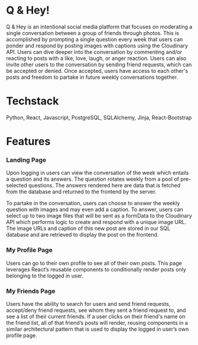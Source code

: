 # Q & Hey!

Q & Hey is an intentional social media platform that focuses on moderating a single conversation between a group of friends through photos. This is accomplished by prompting a single question every week that users can ponder and respond by posting images with  captions using the Cloudinary API.  Users can dive deeper into the conversation by commenting and/or reacting to posts with a like, love, laugh, or anger reaction.  Users can also invite other users to the conversation by sending friend requests, which can be accepted or denied. Once accepted, users have access to each other's posts and freedom to partake in future weekly conversations together.

# Techstack

Python, React, Javascript, PostgreSQL, SQLAlchemy, Jinja, React-Bootstrap

# Features

### Landing Page
Upon logging in users can view the conversation of the week which entails a question and its answers. The question rotates weekly from a pool of pre-selected questions. The answers rendered here are data that is fetched from the database and returned to the frontend by the server.

To partake in the conversation, users can choose to answer the weekly question with images and may even add a caption. To answer, users can select up to two image files that will be sent as a formData to the Cloudinary API which performs logic to create and respond with a unique image URL. The image URLs and caption of this new post are stored in our SQL database and are retrieved to display the post on the frontend.

### My Profile Page

Users can go to their own profile to see all of their own posts. This page leverages React’s reusable components to conditionally render posts only belonging to the logged in user.

### My Friends Page

Users have the ability to search for users and send friend requests, accept/deny friend requests, see whom they sent a friend request to, and see a list of their current friends. If a user clicks on their friend's name on the friend list, all of that friend’s posts will render, reusing components in a similar architectural pattern that is used to display the logged in user’s own profile page.